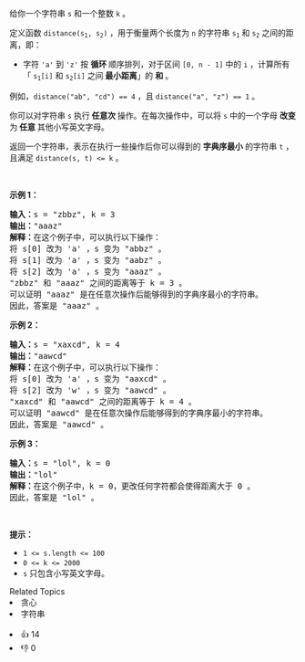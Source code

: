 <p>给你一个字符串 <code>s</code> 和一个整数 <code>k</code> 。</p>

<p>定义函数 <code>distance(s<sub>1</sub>, s<sub>2</sub>)</code> ，用于衡量两个长度为 <code>n</code> 的字符串 <code>s<sub>1</sub></code> 和 <code>s<sub>2</sub></code> 之间的距离，即：</p>

<ul> 
 <li>字符 <code>'a'</code> 到 <code>'z'</code> 按 <strong>循环 </strong>顺序排列，对于区间 <code>[0, n - 1]</code> 中的 <code>i</code> ，计算所有「 <code>s<sub>1</sub>[i]</code> 和 <code>s<sub>2</sub>[i]</code> 之间<strong> 最小距离</strong>」的 <strong>和 </strong>。</li> 
</ul>

<p>例如，<code>distance("ab", "cd") == 4</code> ，且 <code>distance("a", "z") == 1</code> 。</p>

<p>你可以对字符串 <code>s</code> 执行<strong> 任意次 </strong>操作。在每次操作中，可以将 <code>s</code> 中的一个字母 <strong>改变 </strong>为<strong> 任意 </strong>其他小写英文字母。</p>

<p>返回一个字符串，表示在执行一些操作后你可以得到的 <strong>字典序最小</strong> 的字符串 <code>t</code> ，且满足 <code>distance(s, t) &lt;= k</code> 。</p>

<p>&nbsp;</p>

<p><strong class="example">示例 1：</strong></p>

<pre>
<strong>输入：</strong>s = "zbbz", k = 3
<strong>输出：</strong>"aaaz"
<strong>解释：</strong>在这个例子中，可以执行以下操作：
将 s[0] 改为 'a' ，s 变为 "abbz" 。
将 s[1] 改为 'a' ，s 变为 "aabz" 。
将 s[2] 改为 'a' ，s 变为 "aaaz" 。
"zbbz" 和 "aaaz" 之间的距离等于 k = 3 。
可以证明 "aaaz" 是在任意次操作后能够得到的字典序最小的字符串。
因此，答案是 "aaaz" 。
</pre>

<p><strong class="example">示例 2：</strong></p>

<pre>
<strong>输入：</strong>s = "xaxcd", k = 4
<strong>输出：</strong>"aawcd"
<strong>解释：</strong>在这个例子中，可以执行以下操作：
将 s[0] 改为 'a' ，s 变为 "aaxcd" 。
将 s[2] 改为 'w' ，s 变为 "aawcd" 。
"xaxcd" 和 "aawcd" 之间的距离等于 k = 4 。
可以证明 "aawcd" 是在任意次操作后能够得到的字典序最小的字符串。
因此，答案是 "aawcd" 。
</pre>

<p><strong class="example">示例 3：</strong></p>

<pre>
<strong>输入：</strong>s = "lol", k = 0
<strong>输出：</strong>"lol"
<strong>解释：</strong>在这个例子中，k = 0，更改任何字符都会使得距离大于 0 。
因此，答案是 "lol" 。</pre>

<p>&nbsp;</p>

<p><strong>提示：</strong></p>

<ul> 
 <li><code>1 &lt;= s.length &lt;= 100</code></li> 
 <li><code>0 &lt;= k &lt;= 2000</code></li> 
 <li><code>s</code> 只包含小写英文字母。</li> 
</ul>

<div><div>Related Topics</div><div><li>贪心</li><li>字符串</li></div></div><br><div><li>👍 14</li><li>👎 0</li></div>